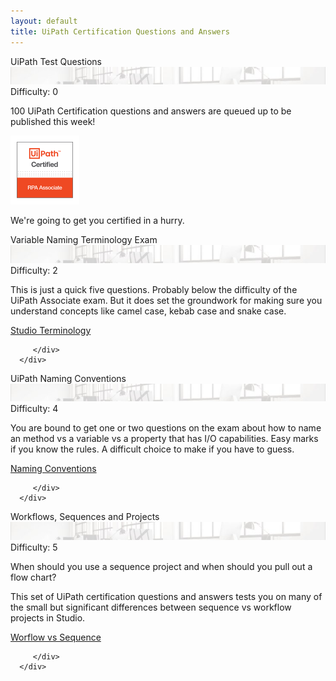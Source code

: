 ```yaml
---
layout: default
title: UiPath Certification Questions and Answers
---
```

<div class="row">


   <div class=" col-12 col-xs-12 col-sm-12 col-md-6 col-lg-6 col-xl-4 mb-2  d-flex align-items-stretch">
      <div class="card" >
         <div class="card-header">UiPath Test Questions<a id="twitter-uipath"></a></div>
         <img src="/assets/background-small4.jpg" class="card-img-top" alt="uipath certification">
         <div class="card-body d-flex flex-column">
		 <div class="alert alert-light text-center" role="alert">Difficulty: 0
</div>
            <p class="card-text">100 UiPath Certification questions and answers are queued up to be published this week!</p>
			<img src="/assets/uipath-certified-associate-badge-sm.jpg" class="img-fluid img-thumbnail mx-auto d-block" alt="uipath certified associate badge">
			 <p class="card-text">We're going to get you certified in a hurry.</p>
         </div>
      </div>
   </div>

   <div class=" col-12 col-xs-12 col-sm-12 col-md-6 col-lg-6 col-xl-4 mb-2  d-flex align-items-stretch">
      <div class="card" >
         <div class="card-header">Variable Naming Terminology Exam<a id="twitter-uipath"></a></div>
         <img src="/assets/background-small4.jpg" class="card-img-top" alt="uipath certification">
         <div class="card-body d-flex flex-column">
		 <div class="alert alert-info text-center" role="alert">Difficulty: 2
</div>
			<p class="card-text">This is just a quick five questions. Probably below the difficulty of the UiPath Associate exam. But it does set the groundwork for making sure you understand concepts like camel case, kebab case and snake case.</p>
            <p class="text-center mt-auto"><a href="http://uipath.rpacertified.com/2020/10/12/variable-naming-conventions-test.html" class="text-center  btn btn-outline-primary btn-sm">Studio Terminology</a></p>
			
         </div>
      </div>
   </div>
   
   <div class=" col-12 col-xs-12 col-sm-12 col-md-6 col-lg-6 col-xl-4 mb-2  d-flex align-items-stretch">
      <div class="card" >
         <div class="card-header">UiPath Naming Conventions<a id="twitter-uipath"></a></div>
         <img src="/assets/background-small4.jpg" class="card-img-top" alt="uipath certification">
         <div class="card-body d-flex flex-column">
		 <div class="alert alert-primary text-center" role="alert">Difficulty: 4
</div>
			<p class="card-text">You are bound to get one or two questions on the exam about how to name an method vs a variable vs a property that has I/O capabilities. Easy marks if you know the rules. A difficult choice to make if you have to guess.</p>
            <p class="text-center mt-auto"><a href="http://uipath.rpacertified.com/2020/10/12/kebab-camel-pascal-case-quiz.html" class="text-center  btn btn-outline-primary btn-sm">Naming Conventions</a></p>
			
         </div>
      </div>
   </div>
   
   <div class=" col-12 col-xs-12 col-sm-12 col-md-6 col-lg-6 col-xl-4 mb-2  d-flex align-items-stretch">
      <div class="card" >
         <div class="card-header">Workflows, Sequences and Projects<a id="twitter-uipath"></a></div>
         <img src="/assets/background-small4.jpg" class="card-img-top" alt="uipath certification">
         <div class="card-body d-flex flex-column">
		 <div class="alert alert-success text-center" role="alert">Difficulty: 5
</div>
			<p class="card-text">When should you use a sequence project and when should you pull out a flow chart? </p>
			<p class="card-text">This set of UiPath certification questions and answers tests you on many of the small but significant differences between sequence vs workflow projects in Studio.</p>
            <p class="text-center mt-auto"><a href="http://uipath.rpacertified.com/2020/10/12/workflow-sequences-flowcharts-quiz.html" class="text-center  btn btn-outline-primary btn-sm">Worflow vs Sequence</a></p>
			
         </div>
      </div>
   </div>
   
   
   
</div>

